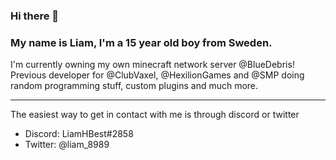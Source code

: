 ### Hi there 👋
### My name is Liam, I'm a 15 year old boy from Sweden.

I'm currently owning my own minecraft network server @BlueDebris!
Previous developer for @ClubVaxel, @HexilionGames and @SMP doing random programming stuff, custom plugins and much more.

-------------------------------------------------------------------------------
The easiest way to get in contact with me is through discord or twitter
- Discord: LiamHBest#2858
- Twitter: @liam_8989

<!--
**LiamHBest0608/LiamHBest0608** is a ✨ _special_ ✨ repository because its `README.md` (this file) appears on your GitHub profile.

Here are some ideas to get you started:

- 🔭 I’m currently working on ...
- 🌱 I’m currently learning ...
- 👯 I’m looking to collaborate on ...
- 🤔 I’m looking for help with ...
- 💬 Ask me about ...
- 📫 How to reach me: ...
- 😄 Pronouns: ...
- ⚡ Fun fact: ...
-->

